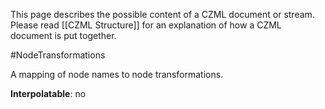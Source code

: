 This page describes the possible content of a CZML document or stream.  Please read [[CZML Structure]] for an explanation of how a CZML document is put together.

#NodeTransformations

A mapping of node names to node transformations.

**Interpolatable**: no

